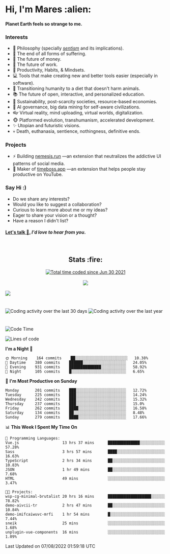 <h1>Hi, I'm Mares :alien:</h1>

#### Planet Earth feels so strange to me.

### **Interests**

- 🌊 Philosophy (specially [_sentism_][sentismmedium] and its implications).
- 🎯 The end of all forms of suffering.
- 💸 The future of money.
- 💼 The future of work.
- 🧠 Productivity, Habits, & Mindsets.
- 💻 Tools that make creating new and better tools easier (especially in software).
- 🥗 Transitioning humanity to a diet that doesn't harm animals.
- 📚 The future of open, interactive, and personalized education.
- 🌱 Sustainability, post-scarcity societies, resource-based economies.
- 🤖 AI governance, big data mining for self-aware civilizations.
- 👓 Virtual reality, mind uploading, virtual worlds, digitalization.
- 🐵 Platformed evolution, transhumanism, accelerated development.
- ✨ Utopian and futuristic visions.
- 💀 Death, euthanasia, sentience, nothingness, definitive ends.


### **Projects**

- ⚡ Building [nemesis.run](https://chrome.google.com/webstore/detail/nemesis-%E2%80%93-humane-design-f/blfbbifgjgikekfochleknjcopefifgo?hl=en) —an extension that neutralizes the addictive UI patterns of social media.
- 💎 Maker of [timeboss.app](https://timeboss.app) —an extension that helps people stay productive on YouTube.


### **Say Hi :)**

- Do we share any interests?
- Would you like to suggest a collaboration?
- Curious to learn more about me or my ideas?
- Eager to share your vision or a thought?
- Have a reason I didn't list?

#### [Let's talk :wave:.](mailto:mareszhar@gmail.com) _I'd love to hear from you_.

[sentismmedium]: https://medium.com/@mareszhar/born-a-prisoner-a-reflection-about-life-its-struggles-and-a-plan-to-escape-d8566ce9b026

<br>

<h2 align="center">Stats :fire:</h2>

<div align="center">
  <a href="https://wakatime.com/@cfdc0e0d-4860-4b62-9ff0-cb659185525e">
    <img src="https://wakatime.com/badge/user/cfdc0e0d-4860-4b62-9ff0-cb659185525e.svg" alt="Total time coded since Jun 30 2021" />
  </a>
</div>

<br>

<!-- 
Add or remove this: 
&dates=B1AAB3FF 
...or this...
&date_format=M%20j%5B%2C%20Y%5D
from the *streak stats URL below* if they get bugged and aren't updating: 
-->

<div align="center">
  <img src="https://github-readme-streak-stats.herokuapp.com?user=mareszhar&theme=black-ice&hide_border=true&stroke=FFFFFF15&ring=DF8FFE&fire=DF8FFE&currStreakLabel=DF8FFE&background=1A232A&currStreakNum=86FFAB&dates=B1AAB3FF&date_format=M%20j%5B%2C%20Y%5D">
</div>

<br>

<img src="https://activity-graph.herokuapp.com/graph?username=mareszhar&theme=nord&bg_color=00000000&color=979797&line=DF8FFE&point=00000000&area=true&hide_border=true">

<br>

<h1></h1>

<img src="https://wakatime.com/share/@mares/5df0ff02-9c79-41b4-b540-51dc9c65a57b.svg" alt="Coding activity over the last 30 days" />
<img src="https://wakatime.com/share/@mares/ea89ba71-f374-40af-930c-e0655909fe37.svg" alt="Coding activity over the last year" />

<h1></h1>

<!--START_SECTION:waka-->
![Code Time](http://img.shields.io/badge/Code%20Time-573%20hrs%2028%20mins-blue)

![Lines of code](https://img.shields.io/badge/From%20Hello%20World%20I%27ve%20Written-149%20Thousand%20lines%20of%20code-blue)

**I'm a Night 🦉** 

```text
🌞 Morning    164 commits    ██░░░░░░░░░░░░░░░░░░░░░░░   10.38% 
🌆 Daytime    380 commits    ██████░░░░░░░░░░░░░░░░░░░   24.05% 
🌃 Evening    931 commits    ██████████████░░░░░░░░░░░   58.92% 
🌙 Night      105 commits    █░░░░░░░░░░░░░░░░░░░░░░░░   6.65%

```
📅 **I'm Most Productive on Sunday** 

```text
Monday       201 commits    ███░░░░░░░░░░░░░░░░░░░░░░   12.72% 
Tuesday      225 commits    ███░░░░░░░░░░░░░░░░░░░░░░   14.24% 
Wednesday    242 commits    ███░░░░░░░░░░░░░░░░░░░░░░   15.32% 
Thursday     237 commits    ███░░░░░░░░░░░░░░░░░░░░░░   15.0% 
Friday       262 commits    ████░░░░░░░░░░░░░░░░░░░░░   16.58% 
Saturday     134 commits    ██░░░░░░░░░░░░░░░░░░░░░░░   8.48% 
Sunday       279 commits    ████░░░░░░░░░░░░░░░░░░░░░   17.66%

```


📊 **This Week I Spent My Time On** 

```text
💬 Programming Languages: 
Vue.js                   13 hrs 37 mins      ██████████████░░░░░░░░░░░   57.28% 
Sass                     3 hrs 57 mins       ████░░░░░░░░░░░░░░░░░░░░░   16.63% 
TypeScript               2 hrs 34 mins       ██░░░░░░░░░░░░░░░░░░░░░░░   10.83% 
JSON                     1 hr 49 mins        ██░░░░░░░░░░░░░░░░░░░░░░░   7.68% 
HTML                     49 mins             ░░░░░░░░░░░░░░░░░░░░░░░░░   3.47%

🐱‍💻 Projects: 
wsp-cg-minimal-brutalist 20 hrs 16 mins      ███████████████████░░░░░░   78.82% 
demo-aivcii-tr           2 hrs 47 mins       ██░░░░░░░░░░░░░░░░░░░░░░░   10.84% 
demo-imifcaiwuvc-mrfi    1 hr 54 mins        █░░░░░░░░░░░░░░░░░░░░░░░░   7.44% 
sneik                    25 mins             ░░░░░░░░░░░░░░░░░░░░░░░░░   1.68% 
unplugin-vue-components  16 mins             ░░░░░░░░░░░░░░░░░░░░░░░░░   1.09%

```


 Last Updated on 07/08/2022 01:59:18 UTC
<!--END_SECTION:waka-->
